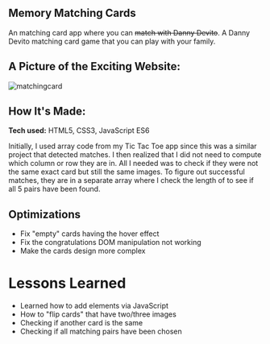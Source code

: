 ## Memory Matching Cards

An matching card app where you can ~~match with Danny Devito~~. A Danny Devito matching card game that you can play with your family.

## A Picture of the Exciting Website:
![matchingcard](https://user-images.githubusercontent.com/88857875/136879855-fb2464d0-7bff-42c5-b24e-cc4708dcbdc9.gif)

## How It's Made:

**Tech used:** HTML5, CSS3, JavaScript ES6

Initially, I used array code from my Tic Tac Toe app since this was a similar project that detected matches. I then realized that I did not need to compute which column or row they are in. All I needed was to check if they were not the same exact card but still the same images. To figure out successful matches, they are in a separate array where I check the length of to see if all 5 pairs have been found.

## Optimizations

* Fix "empty" cards having the hover effect
* Fix the congratulations DOM manipulation not working
* Make the cards design more complex

# Lessons Learned

* Learned how to add elements via JavaScript
* How to "flip cards" that have two/three images
* Checking if another card is the same
* Checking if all matching pairs have been chosen
